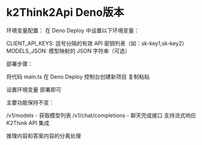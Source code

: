 # k2Think2Api Deno版本

环境变量配置：
在 Deno Deploy 中设置以下环境变量：

CLIENT_API_KEYS: 逗号分隔的有效 API 密钥列表（如：sk-key1,sk-key2）
MODELS_JSON: 模型映射的 JSON 字符串（可选）


部署步骤：

将代码 main.ts 
在 Deno Deploy 控制台创建新项目
复制粘贴

设置环境变量
部署即可

主要功能保持不变：

/v1/models - 获取模型列表
/v1/chat/completions - 聊天完成接口
支持流式响应
K2Think API 集成

推理内容和答案内容的分离处理


